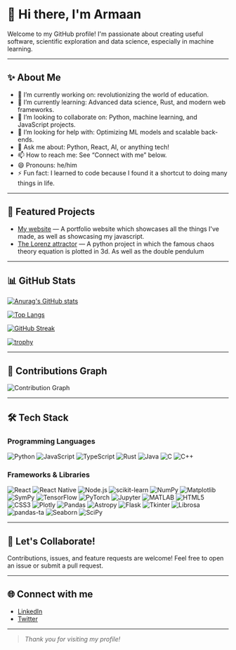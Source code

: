 # 👋 Hi there, I'm Armaan

Welcome to my GitHub profile! I'm passionate about creating useful software, scientific exploration and data science, especially in machine learning.

---

## ✨ About Me

- 🔭 I’m currently working on: revolutionizing the world of education.
- 🌱 I’m currently learning: Advanced data science, Rust, and modern web frameworks.
- 👯 I’m looking to collaborate on: Python, machine learning, and JavaScript projects.
- 🤔 I’m looking for help with: Optimizing ML models and scalable back-ends.
- 💬 Ask me about: Python, React, AI, or anything tech!
- 📫 How to reach me: See “Connect with me” below.
- 😄 Pronouns: he/him
- ⚡ Fun fact: I learned to code because I found it a shortcut to doing many things in life.

---

## 🚀 Featured Projects

- [My website](https://github.com/BBCnewslondon/My-portfolio-website) &mdash; A portfolio website which showcases all the things I've made, as well as showcasing my javascript.
- [The Lorenz attractor](https://github.com/BBCnewslondon/The_Lorenz_attractor) &mdash; A python project in which the famous chaos theory equation is plotted in 3d. As well as the double pendulum

---

## 📊 GitHub Stats

[![Anurag's GitHub stats](https://github-readme-stats.vercel.app/api?username=BBCnewslondon&show_icons=true&theme=tokyonight)](https://github.com/anuraghazra/github-readme-stats)

[![Top Langs](https://github-readme-stats.vercel.app/api/top-langs/?username=BBCnewslondon&theme=tokyonight)](https://github.com/anuraghazra/github-readme-stats)

[![GitHub Streak](https://streak-stats.demolab.com?user=BBCnewslondon&theme=tokyonight)](https://git.io/streak-stats)

[![trophy](https://github-profile-trophy.vercel.app/?username=BBCnewslondon&theme=tokyonight)](https://github.com/ryo-ma/github-profile-trophy)

---

## 🌱 Contributions Graph

![Contribution Graph](https://github-readme-activity-graph.cyclic.app/graph?username=BBCnewslondon&theme=tokyonight)

---

## 🛠️ Tech Stack

### Programming Languages
![Python](https://img.shields.io/badge/Python-3670A0?style=for-the-badge&logo=python&logoColor=ffdd54)
![JavaScript](https://img.shields.io/badge/JavaScript-F7DF1E?style=for-the-badge&logo=javascript&logoColor=black)
![TypeScript](https://img.shields.io/badge/TypeScript-007ACC?style=for-the-badge&logo=typescript&logoColor=white)
![Rust](https://img.shields.io/badge/Rust-000000?style=for-the-badge&logo=rust&logoColor=white)
![Java](https://img.shields.io/badge/Java-ED8B00?style=for-the-badge&logo=java&logoColor=white)
![C](https://img.shields.io/badge/C-00599C?style=for-the-badge&logo=c&logoColor=white)
![C++](https://img.shields.io/badge/C++-00599C?style=for-the-badge&logo=c%2B%2B&logoColor=white)

### Frameworks & Libraries
![React](https://img.shields.io/badge/React-20232A?style=for-the-badge&logo=react&logoColor=61DAFB)
![React Native](https://img.shields.io/badge/React_Native-20232A?style=for-the-badge&logo=react&logoColor=61DAFB)
![Node.js](https://img.shields.io/badge/Node.js-339933?style=for-the-badge&logo=nodedotjs&logoColor=white)
![scikit-learn](https://img.shields.io/badge/scikit--learn-F7931E?style=for-the-badge&logo=scikit-learn&logoColor=white)
![NumPy](https://img.shields.io/badge/NumPy-013243?style=for-the-badge&logo=numpy&logoColor=white)
![Matplotlib](https://img.shields.io/badge/Matplotlib-11557c?style=for-the-badge&logo=matplotlib&logoColor=white)
![SymPy](https://img.shields.io/badge/SymPy-008000?style=for-the-badge&logo=sympy&logoColor=white)
![TensorFlow](https://img.shields.io/badge/TensorFlow-FF6F00?style=for-the-badge&logo=tensorflow&logoColor=white)
![PyTorch](https://img.shields.io/badge/PyTorch-EE4C2C?style=for-the-badge&logo=pytorch&logoColor=white)
![Jupyter](https://img.shields.io/badge/Jupyter-F37626?style=for-the-badge&logo=jupyter&logoColor=white)
![MATLAB](https://img.shields.io/badge/MATLAB-0076A8?style=for-the-badge&logo=mathworks&logoColor=white)
![HTML5](https://img.shields.io/badge/HTML5-E34F26?style=for-the-badge&logo=html5&logoColor=white)
![CSS3](https://img.shields.io/badge/CSS3-1572B6?style=for-the-badge&logo=css3&logoColor=white)
![Plotly](https://img.shields.io/badge/Plotly-3F4F75?style=for-the-badge&logo=plotly&logoColor=white)
![Pandas](https://img.shields.io/badge/Pandas-150458?style=for-the-badge&logo=pandas&logoColor=white)
![Astropy](https://img.shields.io/badge/Astropy-6D6E71?style=for-the-badge&logo=astropy&logoColor=white)
![Flask](https://img.shields.io/badge/Flask-000000?style=for-the-badge&logo=flask&logoColor=white)
![Tkinter](https://img.shields.io/badge/Tkinter-FFB13B?style=for-the-badge&logo=python&logoColor=white)
![Librosa](https://img.shields.io/badge/Librosa-170458?style=for-the-badge&logo=librosa&logoColor=white)
![pandas-ta](https://img.shields.io/badge/pandas--ta-150458?style=for-the-badge&logo=pandas&logoColor=white)
![Seaborn](https://img.shields.io/badge/Seaborn-3776AB?style=for-the-badge&logo=python&logoColor=white)
![SciPy](https://img.shields.io/badge/SciPy-8CAAE6?style=for-the-badge&logo=scipy&logoColor=white)

---

## 🤝 Let's Collaborate!

Contributions, issues, and feature requests are welcome! Feel free to open an issue or submit a pull request.

---

## 🌐 Connect with me

- [LinkedIn](https://linkedin.com/in/your-profile)
- [Twitter](https://twitter.com/your-handle)

---

> _Thank you for visiting my profile!_
